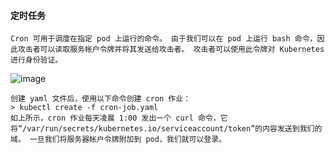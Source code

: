  #### 定时任务
    Cron 可用于调度在指定 pod 上运行的命令。 由于我们可以在 pod 上运行 bash 命令，因此攻击者可以读取服务帐户令牌并将其发送给攻击者。 攻击者可以使用此令牌对 Kubernetes 进行身份验证。
![image](/assets/Pentest_Note/master/img/904.png)

    创建 yaml 文件后，使用以下命令创建 cron 作业：
    > kubectl create -f cron-job.yaml
    如上所示，cron 作业每天凌晨 1:00 发出一个 curl 命令，它将“/var/run/secrets/kubernetes.io/serviceaccount/token”的内容发送到我们的域。 一旦我们将服务器帐户令牌附加到 pod，我们就可以登录。